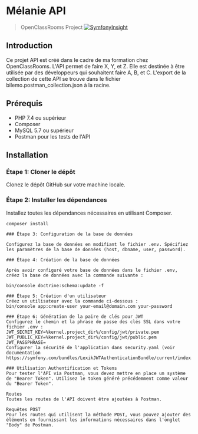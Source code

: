 # Mélanie API

> OpenClassRooms Project
[![SymfonyInsight](https://insight.symfony.com/projects/7f94ef16-ed89-4e1a-903b-2541455b116b/big.svg)](https://insight.symfony.com/projects/7f94ef16-ed89-4e1a-903b-2541455b116b)

## Introduction

Ce projet API est créé dans le cadre de ma formation chez OpenClassRooms. L'API permet de faire X, Y, et Z. Elle est destinée à être utilisée par des développeurs qui souhaitent faire A, B, et C.
L'export de la collection de cette API se trouve dans le fichier bilemo.postman_collection.json à la racine.

## Prérequis

- PHP 7.4 ou supérieur
- Composer
- MySQL 5.7 ou supérieur
- Postman pour les tests de l'API

## Installation

### Étape 1: Cloner le dépôt

Clonez le dépôt GitHub sur votre machine locale.

### Étape 2: Installer les dépendances

Installez toutes les dépendances nécessaires en utilisant Composer.

```shell
composer install

### Étape 3: Configuration de la base de données

Configurez la base de données en modifiant le fichier .env. Spécifiez les paramètres de la base de données (host, dbname, user, password).

### Étape 4: Création de la base de données

Après avoir configuré votre base de données dans le fichier .env, créez la base de données avec la commande suivante :

bin/console doctrine:schema:update -f

### Étape 5: Création d'un utilisateur
Créez un utilisateur avec la commande ci-dessous :
bin/console app:create-user your-email@domain.com your-password

### Étape 6: Génération de la paire de clés pour JWT
Configurez le chemin et la phrase de passe des clés SSL dans votre fichier .env :
JWT_SECRET_KEY=%kernel.project_dir%/config/jwt/private.pem
JWT_PUBLIC_KEY=%kernel.project_dir%/config/jwt/public.pem
JWT_PASSPHRASE=
Configurer la sécurité de l'application dans security.yaml (voir documentation https://symfony.com/bundles/LexikJWTAuthenticationBundle/current/index.html)

### Utilisation Authentification et Tokens
Pour tester l'API via Postman, vous devez mettre en place un système de "Bearer Token". Utilisez le token généré précédemment comme valeur du "Bearer Token".

Routes
Toutes les routes de l'API doivent être ajoutées à Postman.

Requêtes POST
Pour les routes qui utilisent la méthode POST, vous pouvez ajouter des éléments en fournissant les informations nécessaires dans l'onglet "Body" de Postman.

